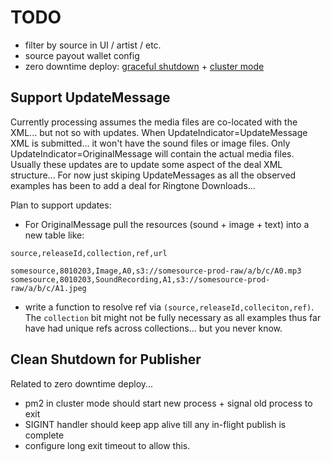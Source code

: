 # TODO

* filter by source in UI / artist / etc.
* source payout wallet config
* zero downtime deploy: [graceful shutdown](https://pm2.keymetrics.io/docs/usage/signals-clean-restart/) + [cluster mode](https://pm2.keymetrics.io/docs/usage/cluster-mode/#cluster-mode)


## Support UpdateMessage

Currently processing assumes the media files are co-located with the XML... but not so with updates.
When UpdateIndicator=UpdateMessage XML is submitted... it won't have the sound files or image files.
Only UpdateIndicator=OriginalMessage will contain the actual media files.
Usually these updates are to update some aspect of the deal XML structure...
For now just skiping UpdateMessages as all the observed examples has been to add a deal for Ringtone Downloads...

Plan to support updates:
- For OriginalMessage pull the resources (sound + image + text) into a new table like:

```
source,releaseId,collection,ref,url

somesource,8010203,Image,A0,s3://somesource-prod-raw/a/b/c/A0.mp3
somesource,8010203,SoundRecording,A1,s3://somesource-prod-raw/a/b/c/A1.jpeg
```

- write a function to resolve ref via `(source,releaseId,colleciton,ref)`.
  The `collection` bit might not be fully necessary as all examples thus far have had unique refs across collections... but you never know.



## Clean Shutdown for Publisher

Related to zero downtime deploy...

* pm2 in cluster mode should start new process + signal old process to exit
* SIGINT handler should keep app alive till any in-flight publish is complete
* configure long exit timeout to allow this.
